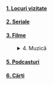 
#### [1. Locuri vizitate](https://www.youtube.com/playlist?list=PLiB2wyVH_iErGM54_LsFOYqr0NaAlC-6X)   
#### [2. Seriale](https://www.imdb.com/list/ls541243395/?ref_=ext_shr_lnk)  
#### [3. Filme](https://www.imdb.com/list/ls541242717/?ref_=ext_shr_lnk)  
<details>  
   <summary style="margin-left: 30px;">4. Muzică</summary>
   <ul style="list-style-type: none;">
      <li><a href="https://www.youtube.com/playlist?list=PLiB2wyVH_iEq02E4U-snsHLIjrBvlnIjR">** Un simplu playlist pentru maşină</a></li>
      <li><a href="https://www.youtube.com/playlist?list=PLiB2wyVH_iEosCYhA4LS3gqa5_QxOM1ai">** Un simplu playlist pentru cântat</a></li>
      <li><a href="https://www.youtube.com/playlist?list=PLiB2wyVH_iErdK_h7DspS7bYWQ_7TN370">** Muzică populară</a></li>
      <li><a href="https://www.youtube.com/playlist?list=PLiB2wyVH_iEpDKnc4aai5cv54haWXJxVO">** Muzică românească - nostalgia</a></li>
      <li><a href="https://www.youtube.com/playlist?list=PLiB2wyVH_iEq8cOg4lP8IKzLnAtMk3a_l">** Muzică străină</a></li>
      <li><a href="https://www.youtube.com/playlist?list=PLiB2wyVH_iErfeR4lz26gRVtrTsb2CB14">** Muzică simfonică</a></li>
   </ul>
</details>  

#### [5. Podcasturi](https://www.youtube.com/playlist?list=PLiB2wyVH_iEr8RGiLsmgkoguIn_HWMuyD)  
#### [6. Cărți](https://www.goodreads.com/review/list/179796172?shelf=%23ALL%23)  



